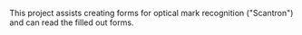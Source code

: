 This project assists creating forms for optical mark recognition ("Scantron") and can read the filled out forms.